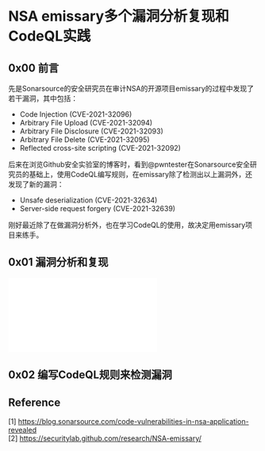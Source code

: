 # NSA emissary多个漏洞分析复现和CodeQL实践

## 0x00 前言

先是Sonarsource的安全研究员在审计NSA的开源项目emissary的过程中发现了若干漏洞，其中包括：
- Code Injection (CVE-2021-32096)
- Arbitrary File Upload (CVE-2021-32094)
- Arbitrary File Disclosure (CVE-2021-32093)
- Arbitrary File Delete (CVE-2021-32095)
- Reflected cross-site scripting (CVE-2021-32092)

后来在浏览Github安全实验室的博客时，看到@pwntester在Sonarsource安全研究员的基础上，使用CodeQL编写规则，在emissary除了检测出以上漏洞外，还发现了新的漏洞：
- Unsafe deserialization (CVE-2021-32634)
- Server-side request forgery (CVE-2021-32639)

刚好最近除了在做漏洞分析外，也在学习CodeQL的使用，故决定用emissary项目来练手。

## 0x01 漏洞分析和复现


<iframe src="//player.bilibili.com/player.html?aid=292240694&bvid=BV12f4y1V73i&cid=384406848&page=1" scrolling="no" border="0" frameborder="no" framespacing="0" allowfullscreen="true"> </iframe>




## 0x02 编写CodeQL规则来检测漏洞

## Reference

[1] https://blog.sonarsource.com/code-vulnerabilities-in-nsa-application-revealed <br>
[2] https://securitylab.github.com/research/NSA-emissary/